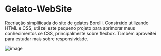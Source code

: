 # Gelato-WebSite

Recriação simplificada do site de gelatos Borelli.
Construido utilizando HTML e CSS, utilizei este pequeno projeto para aprimorar meus conhecimentos de CSS, principalmente sobre flexbox.
Também aproveitei para estudar mais sobre responsividade.


![image](https://user-images.githubusercontent.com/108371984/227740524-a5135c1f-c645-4924-82b0-50463bc0b135.png)
